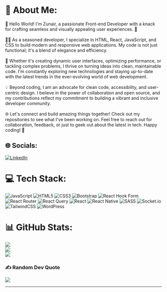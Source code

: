 # 💫 About Me:
👋 Hello World! I'm Zunair, a passionate Front-end Developer with a knack for crafting seamless and visually appealing user experiences. 🚀<br><br>👨‍💻 As a seasoned developer, I specialize in HTML, React, JavaScript, and CSS to build modern and responsive web applications. My code is not just functional; it's a blend of elegance and efficiency.<br><br>🔧 Whether it's creating dynamic user interfaces, optimizing performance, or tackling complex problems, I thrive on turning ideas into clean, maintainable code. I'm constantly exploring new technologies and staying up-to-date with the latest trends in the ever-evolving world of web development.<br><br>💡 Beyond coding, I am an advocate for clean code, accessibility, and user-centric design. I believe in the power of collaboration and open source, and my contributions reflect my commitment to building a vibrant and inclusive developer community.<br><br>🌐 Let's connect and build amazing things together! Check out my repositories to see what I've been working on. Feel free to reach out for collaboration, feedback, or just to geek out about the latest in tech. Happy coding! 🚀<br>


## 🌐 Socials:
[![LinkedIn](https://img.shields.io/badge/LinkedIn-%230077B5.svg?logo=linkedin&logoColor=white)](https://linkedin.com/in/zunair-ali18) 

# 💻 Tech Stack:
![JavaScript](https://img.shields.io/badge/javascript-%23323330.svg?style=for-the-badge&logo=javascript&logoColor=%23F7DF1E) ![HTML5](https://img.shields.io/badge/html5-%23E34F26.svg?style=for-the-badge&logo=html5&logoColor=white) ![CSS3](https://img.shields.io/badge/css3-%231572B6.svg?style=for-the-badge&logo=css3&logoColor=white) ![Bootstrap](https://img.shields.io/badge/bootstrap-%238511FA.svg?style=for-the-badge&logo=bootstrap&logoColor=white) ![React Hook Form](https://img.shields.io/badge/React%20Hook%20Form-%23EC5990.svg?style=for-the-badge&logo=reacthookform&logoColor=white) ![React Router](https://img.shields.io/badge/React_Router-CA4245?style=for-the-badge&logo=react-router&logoColor=white) ![React Query](https://img.shields.io/badge/-React%20Query-FF4154?style=for-the-badge&logo=react%20query&logoColor=white) ![React](https://img.shields.io/badge/react-%2320232a.svg?style=for-the-badge&logo=react&logoColor=%2361DAFB) ![React Native](https://img.shields.io/badge/react_native-%2320232a.svg?style=for-the-badge&logo=react&logoColor=%2361DAFB) ![SASS](https://img.shields.io/badge/SASS-hotpink.svg?style=for-the-badge&logo=SASS&logoColor=white) ![Socket.io](https://img.shields.io/badge/Socket.io-black?style=for-the-badge&logo=socket.io&badgeColor=010101) ![TailwindCSS](https://img.shields.io/badge/tailwindcss-%2338B2AC.svg?style=for-the-badge&logo=tailwind-css&logoColor=white) ![WordPress](https://img.shields.io/badge/WordPress-%23117AC9.svg?style=for-the-badge&logo=WordPress&logoColor=white)
# 📊 GitHub Stats:
![](https://github-readme-stats.vercel.app/api?username=zunair688&theme=dark&hide_border=false&include_all_commits=false&count_private=false)<br/>
![](https://github-readme-streak-stats.herokuapp.com/?user=zunair688&theme=dark&hide_border=false)<br/>
![](https://github-readme-stats.vercel.app/api/top-langs/?username=zunair688&theme=dark&hide_border=false&include_all_commits=false&count_private=false&layout=compact)

### ✍️ Random Dev Quote
![](https://quotes-github-readme.vercel.app/api?type=horizontal&theme=radical)

---

